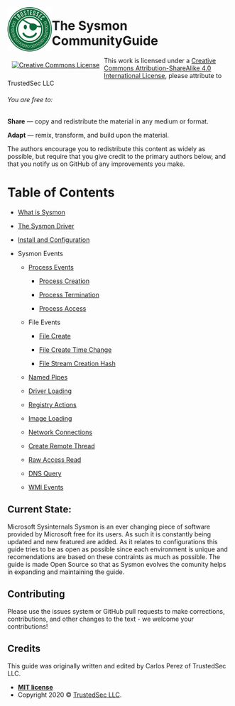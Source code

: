 
<p><img align="left" width="100" height="100" src="media/tslogo.png"></p>


# The Sysmon CommunityGuide



<p align="center"><a rel="license" href="http://creativecommons.org/licenses/by-sa/4.0/" style="display: inline-block; float: left; vertical-align: middle; margin: 10px;"><img alt="Creative Commons License" style="border-width:0" src="https://i.creativecommons.org/l/by-sa/4.0/88x31.png" /></a></p>

This work is licensed under a [Creative Commons Attribution-ShareAlike 4.0 International License](http://creativecommons.org/licenses/by-sa/4.0/), please attribute to TrustedSec LLC


###### You are free to:

**Share** — copy and redistribute the material in any medium or format.

**Adapt** — remix, transform, and build upon the material.

The authors encourage you to redistribute this content as widely as possible, but require that you give credit to the primary authors below, and that you notify us on GitHub of any improvements you make.


Table of Contents
=================

* [What is Sysmon](./what-is-sysmon.md)

* [The Sysmon Driver](./the-sysmon-driver.md)

* [Install and Configuration](./install-and-configuration.md)

* Sysmon Events

  * [Process Events](./process-events.md)

    * [Process Creation](./process-creation.md)

    * [Process Termination](./process-termination.md)

    * [Process Access](./process-access.md)

  * File Events
  
    * [File Create](./file-create.md)

    * [File Create Time Change](./file-create-time-change.md)

    * [File Stream Creation Hash](./file-stream-creation-hash.md)

  * [Named Pipes](./named-pipes.md)

  * [Driver Loading](./driver-loading.md)

  * [Registry Actions](./registry-actions.md)

  * [Image Loading](./image-loading.md)

  * [Network Connections](./network-connections.md)

  * [Create Remote Thread](./create-remote-thread.md)

  * [Raw Access Read](./raw-access-read.md)

  * [DNS Query](./dns-query.md)

  * [WMI Events](./WMI-events.md)
  
## Current State:

Microsoft Sysinternals Sysmon is an ever changing piece of software provided by Microsoft free for its users. As such it is constantly being updated and new featured are added. As it relates to configurations this guide tries to be as open as possible since each environment is unique and recomendations are based on these contraints as much as possible. The guide is made Open Source so that as Sysmon evolves the comunity helps in expanding and maintaining the guide. 

## Contributing

Please use the issues system or GitHub pull requests to make corrections, contributions, and other changes to the text - we welcome your contributions!

## Credits

This guide was originally written and edited by Carlos Perez of TrustedSec LLC.

- **[MIT license](http://opensource.org/licenses/mit-license.php)**
- Copyright 2020 © <a href="https://www.trustedsec.com/" target="_blank">TrustedSec LLC</a>.
